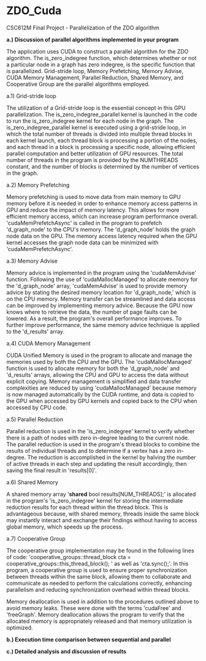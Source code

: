 # ZDO_Cuda
CSC612M Final Project - Parallelization of the ZDO algorithm

**a.) Discussion of parallel algorithms implemented in your program**

The application uses CUDA to construct a parallel algorithm for the ZDO algorithm. The is_zero_indegree function, which determines whether or not a particular node in a graph has zero indegree, is the specific function that is parallelized. Grid-stride loop, Memory Prefetching, Memory Advise, CUDA Memory Management, Parallel Reduction, Shared Memory, and Cooperative Group are the parallel algorithms employed.

a.1) Grid-stride loop

The utilization of a Grid-stride loop is the essential concept in this GPU parallelization. The is_zero_indegree_parallel kernel is launched in the code to run the is_zero_indegree kernel for each node in the graph. The is_zero_indegree_parallel kernel is executed using a grid-stride loop, in which the total number of threads is divided into multiple thread blocks in each kernel launch, each thread block is processing a portion of the nodes, and each thread in a block is processing a specific node, allowing efficient parallel computation and better utilization of GPU resources. The total number of threads in the program is provided by the NUMTHREADS constant, and the number of blocks is determined by the number of vertices in the graph. 

a.2) Memory Prefetching

Memory prefetching is used to move data from main memory to GPU memory before it is needed in order to enhance memory access patterns in GPU and reduce the impact of memory latency. This allows for more efficient memory access, which can increase program performance overall. 'cudaMemPrefetchAsync' is called in the program to prefetch 'd_graph_node' to the CPU's memory. The 'd_graph_node' holds the graph node data on the GPU. The memory access latency required when the GPU kernel accesses the graph node data can be minimized with 'cudaMemPrefetchAsync'.

a.3) Memory Advise

Memory advice is implemented in the program using the 'cudaMemAdvise' function. Following the use of 'cudaMallocManaged' to allocate memory for the 'd_graph_node' array, 'cudaMemAdvise' is used to provide memory advice by stating the desired memory location for 'd_graph_node,' which is on the CPU memory. Memory transfer can be streamlined and data access can be improved by implementing memory advice. Because the GPU now knows where to retrieve the data, the number of page faults can be lowered. As a result, the program's overall performance improves. To further improve performance, the same memory advice technique is applied to the 'd_results' array.

a.4) CUDA Memory Management

CUDA Unified Memory is used in the program to allocate and manage the memories used by both the CPU and the GPU. The 'cudaMallocManaged' function is used to allocate memory for both the 'd_graph_node' and 'd_results' arrays, allowing the CPU and GPU to access the data without explicit copying. Memory management is simplified and data transfer complexities are reduced by using 'cudaMallocManaged' because memory is now managed automatically by the CUDA runtime, and data is copied to the GPU when accessed by GPU kernels and copied back to the CPU when accessed by CPU code.

a.5) Parallel Reduction

Parallel reduction is used in the 'is_zero_indegree' kernel to verify whether there is a path of nodes with zero in-degree leading to the current node. The parallel reduction is used in the program's thread blocks to combine the results of individual threads and to determine if a vertex has a zero in-degree. The reduction is accomplished in the kernel by halving the number of active threads in each step and updating the result accordingly, then saving the final result in 'results[0]'. 

a.6) Shared Memory

A shared memory array '__shared__ bool results[NUM_THREADS];' is allocated in the program's 'is_zero_indegree' kernel for storing the intermediate reduction results for each thread within the thread block. This is advantageous because, with shared memory, threads inside the same block may instantly interact and exchange their findings without having to access global memory, which speeds up the process.

a.7) Cooperative Group

The cooperative group implementation may be found in the following lines of code: 'cooperative_groups::thread_block cta = cooperative_groups::this_thread_block();
' as well as 'cta.sync();'. In this program, a cooperative group is used to ensure proper synchronization between threads within the same block, allowing them to collaborate and communicate as needed to perform the calculations correctly, enhancing parallelism and reducing synchronization overhead within thread blocks.

Memory deallocation is used in addition to the procedures outlined above to avoid memory leaks. These were done with the terms 'cudaFree' and 'freeGraph'. Memory deallocation allows the program to verify that the allocated memory is appropriately released and that memory utilization is optimized.  

**b.) Execution time comparison between sequential and parallel**


**c.) Detailed analysis and discussion of results**

